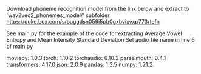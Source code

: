 Download phoneme recognition model from the link below and extract to 'wav2vec2_phonemes_model/' subfolder
https://duke.box.com/s/buggdsn059i5pb0gxbvixvxp773rtefn

See main.py for the example of the code for extracting Average Vowel Entropy and Mean Intensity Standard Deviation
Set audio file name in line 6 of main.py

moviepy:	1.0.3
torch:		1.10.2
torchaudio:	0.10.2
parselmouth:	0.4.1
transformers:	4.17.0
json:		2.0.9
pandas:		1.3.5
numpy:		1.21.2
